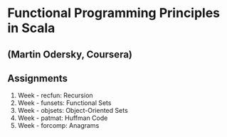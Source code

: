 # Functional Programming Principles in Scala
## (Martin Odersky, Coursera)
## Assignments


1.  Week - recfun:  Recursion
2.  Week - funsets: Functional Sets
3.  Week - objsets: Object-Oriented Sets
4.  Week - patmat:  Huffman Code
6.  Week - forcomp: Anagrams
